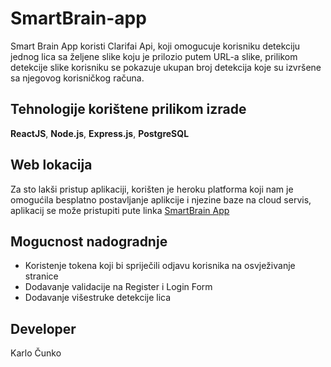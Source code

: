 # SmartBrain-app
Smart Brain App koristi Clarifai Api, koji omogucuje korisniku detekciju jednog lica sa željene slike koju je prilozio putem URL-a slike, prilikom detekcije slike korisniku se pokazuje ukupan broj detekcija koje su izvršene sa njegovog korisničkog računa.


## Tehnologije korištene prilikom izrade
**ReactJS**, **Node.js**, **Express.js**, **PostgreSQL**

## Web lokacija
Za sto lakši pristup aplikaciji, korišten je heroku platforma koji nam je omogućila besplatno postavljanje aplikcije i njezine baze na cloud servis, aplikacij se može pristupiti pute linka  [SmartBrain App](https://peaceful-sands-92675.herokuapp.com/)


## Mogucnost nadogradnje
* Koristenje tokena koji bi spriječili odjavu korisnika na osvježivanje stranice 
* Dodavanje validacije na Register i Login Form 
* Dodavanje višestruke detekcije lica 

## Developer 
Karlo Čunko
